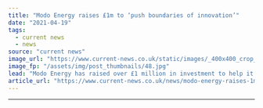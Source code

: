 ```yaml
---
title: "Modo Energy raises £1m to ‘push boundaries of innovation’"
date: "2021-04-19"
tags: 
  - current news
  - news
source: "current news"
image_url: "https://www.current-news.co.uk/static/images/_400x400_crop_center-center/Modo-Energy-co-founders-Quentin-and-Tim-image-Modo-Energy.jpg"
image_fp: "/assets/img/post_thumbnails/48.jpg"
lead: "​Modo Energy has raised over £1 million in investment to help it scale up its energy data analytics software."
article_url: "https://www.current-news.co.uk/news/modo-energy-raises-1m-to-push-boundaries-of-innovation?utm_source=rss-feeds&utm_medium=rss&utm_campaign=rss"
---
```


---
